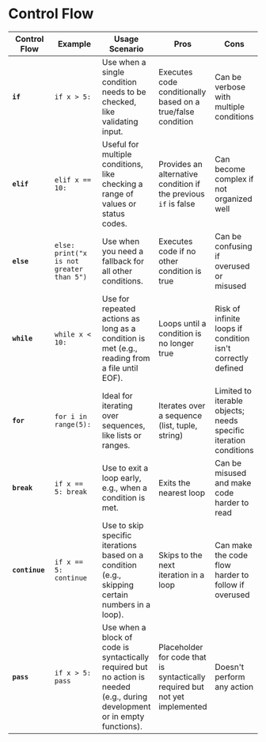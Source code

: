 # Control Flow

<table><thead><tr><th width="107.31268310546875">Control Flow</th><th width="138.19158935546875">Example</th><th>Usage Scenario</th><th>Pros</th><th>Cons</th></tr></thead><tbody><tr><td><strong><code>if</code></strong></td><td><code>if x > 5:</code></td><td>Use when a single condition needs to be checked, like validating input.</td><td>Executes code conditionally based on a true/false condition</td><td>Can be verbose with multiple conditions</td></tr><tr><td><strong><code>elif</code></strong></td><td><code>elif x == 10:</code></td><td>Useful for multiple conditions, like checking a range of values or status codes.</td><td>Provides an alternative condition if the previous <code>if</code> is false</td><td>Can become complex if not organized well</td></tr><tr><td><strong><code>else</code></strong></td><td><code>else: print("x is not greater than 5")</code></td><td>Use when you need a fallback for all other conditions.</td><td>Executes code if no other condition is true</td><td>Can be confusing if overused or misused</td></tr><tr><td><strong><code>while</code></strong></td><td><code>while x &#x3C; 10:</code></td><td>Use for repeated actions as long as a condition is met (e.g., reading from a file until EOF).</td><td>Loops until a condition is no longer true</td><td>Risk of infinite loops if condition isn't correctly defined</td></tr><tr><td><strong><code>for</code></strong></td><td><code>for i in range(5):</code></td><td>Ideal for iterating over sequences, like lists or ranges.</td><td>Iterates over a sequence (list, tuple, string)</td><td>Limited to iterable objects; needs specific iteration conditions</td></tr><tr><td><strong><code>break</code></strong></td><td><code>if x == 5: break</code></td><td>Use to exit a loop early, e.g., when a condition is met.</td><td>Exits the nearest loop</td><td>Can be misused and make code harder to read</td></tr><tr><td><strong><code>continue</code></strong></td><td><code>if x == 5: continue</code></td><td>Use to skip specific iterations based on a condition (e.g., skipping certain numbers in a loop).</td><td>Skips to the next iteration in a loop</td><td>Can make the code flow harder to follow if overused</td></tr><tr><td><strong><code>pass</code></strong></td><td><code>if x > 5: pass</code></td><td>Use when a block of code is syntactically required but no action is needed (e.g., during development or in empty functions).</td><td>Placeholder for code that is syntactically required but not yet implemented</td><td>Doesn't perform any action</td></tr></tbody></table>
